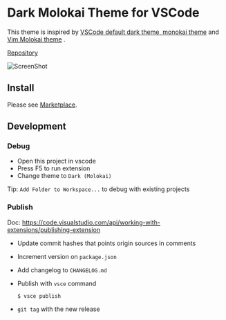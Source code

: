 # Dark Molokai Theme for VSCode

This theme is inspired by [VSCode default dark theme, monokai theme](https://github.com/Microsoft/vscode) and [Vim Molokai theme](https://github.com/tomasr/molokai) .

[Repository](https://github.com/nonylene/vscode-dark-molokai-theme)

![ScreenShot](https://github.com/nonylene/vscode-dark-molokai-theme/raw/HEAD/doc/screenshot.png)

## Install

Please see [Marketplace](https://marketplace.visualstudio.com/items?itemName=nonylene.dark-molokai-theme).

## Development

### Debug

- Open this project in vscode
- Press F5 to run extension
- Change theme to `Dark (Molokai)`

Tip: `Add Folder to Workspace...` to debug with existing projects

### Publish

Doc: <https://code.visualstudio.com/api/working-with-extensions/publishing-extension>

- Update commit hashes that points origin sources in comments
- Increment version on `package.json`
- Add changelog to `CHANGELOG.md`
- Publish with `vsce` command

  ```console
  $ vsce publish
  ```

- `git tag` with the new release
